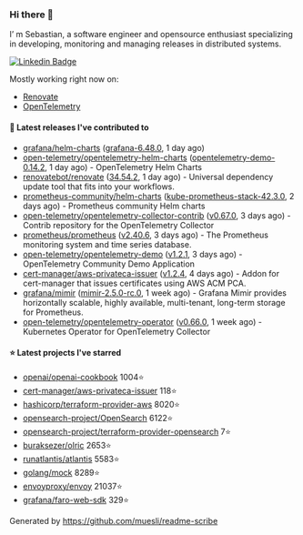 ### Hi there 👋

I’ m Sebastian, a software engineer and opensource enthusiast specializing in developing, monitoring and managing releases in distributed systems.

[![Linkedin Badge](https://img.shields.io/badge/-LinkedIn-blue?style=flat&logo=Linkedin&logoColor=white&link=https://www.linkedin.com/in/sebastian-poxhofer/)](https://www.linkedin.com/in/sebastian-poxhofer/)

Mostly working right now on:
- [Renovate](https://github.com/renovatebot/renovate)
- [OpenTelemetry](https://github.com/open-telemetry)



#### 🚀 Latest releases I've contributed to

- [grafana/helm-charts](https://github.com/grafana/helm-charts) ([grafana-6.48.0](https://github.com/grafana/helm-charts/releases/tag/grafana-6.48.0), 1 day ago)
- [open-telemetry/opentelemetry-helm-charts](https://github.com/open-telemetry/opentelemetry-helm-charts) ([opentelemetry-demo-0.14.2](https://github.com/open-telemetry/opentelemetry-helm-charts/releases/tag/opentelemetry-demo-0.14.2), 1 day ago) - OpenTelemetry Helm Charts
- [renovatebot/renovate](https://github.com/renovatebot/renovate) ([34.54.2](https://github.com/renovatebot/renovate/releases/tag/34.54.2), 1 day ago) - Universal dependency update tool that fits into your workflows.
- [prometheus-community/helm-charts](https://github.com/prometheus-community/helm-charts) ([kube-prometheus-stack-42.3.0](https://github.com/prometheus-community/helm-charts/releases/tag/kube-prometheus-stack-42.3.0), 2 days ago) - Prometheus community Helm charts
- [open-telemetry/opentelemetry-collector-contrib](https://github.com/open-telemetry/opentelemetry-collector-contrib) ([v0.67.0](https://github.com/open-telemetry/opentelemetry-collector-contrib/releases/tag/v0.67.0), 3 days ago) - Contrib repository for the OpenTelemetry Collector
- [prometheus/prometheus](https://github.com/prometheus/prometheus) ([v2.40.6](https://github.com/prometheus/prometheus/releases/tag/v2.40.6), 3 days ago) - The Prometheus monitoring system and time series database.
- [open-telemetry/opentelemetry-demo](https://github.com/open-telemetry/opentelemetry-demo) ([v1.2.1](https://github.com/open-telemetry/opentelemetry-demo/releases/tag/v1.2.1), 3 days ago) - OpenTelemetry Community Demo Application
- [cert-manager/aws-privateca-issuer](https://github.com/cert-manager/aws-privateca-issuer) ([v1.2.4](https://github.com/cert-manager/aws-privateca-issuer/releases/tag/v1.2.4), 4 days ago) - Addon for cert-manager that issues certificates using AWS ACM PCA.
- [grafana/mimir](https://github.com/grafana/mimir) ([mimir-2.5.0-rc.0](https://github.com/grafana/mimir/releases/tag/mimir-2.5.0-rc.0), 1 week ago) - Grafana Mimir provides horizontally scalable, highly available, multi-tenant, long-term storage for Prometheus.
- [open-telemetry/opentelemetry-operator](https://github.com/open-telemetry/opentelemetry-operator) ([v0.66.0](https://github.com/open-telemetry/opentelemetry-operator/releases/tag/v0.66.0), 1 week ago) - Kubernetes Operator for OpenTelemetry Collector

#### ⭐ Latest projects I've starred

- [openai/openai-cookbook](https://github.com/openai/openai-cookbook) 1004⭐
- [cert-manager/aws-privateca-issuer](https://github.com/cert-manager/aws-privateca-issuer) 118⭐
- [hashicorp/terraform-provider-aws](https://github.com/hashicorp/terraform-provider-aws) 8020⭐
- [opensearch-project/OpenSearch](https://github.com/opensearch-project/OpenSearch) 6122⭐
- [opensearch-project/terraform-provider-opensearch](https://github.com/opensearch-project/terraform-provider-opensearch) 7⭐
- [buraksezer/olric](https://github.com/buraksezer/olric) 2653⭐
- [runatlantis/atlantis](https://github.com/runatlantis/atlantis) 5583⭐
- [golang/mock](https://github.com/golang/mock) 8289⭐
- [envoyproxy/envoy](https://github.com/envoyproxy/envoy) 21037⭐
- [grafana/faro-web-sdk](https://github.com/grafana/faro-web-sdk) 329⭐



Generated by https://github.com/muesli/readme-scribe
